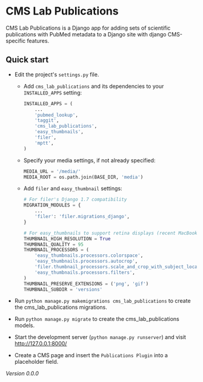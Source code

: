 # CMS Lab Publications

CMS Lab Publications is a Django app for adding sets of scientific publications with PubMed metadata to a Django site with django CMS-specific features.

<!-- Detailed documentation is in the "docs" directory. -->

## Quick start

- Edit the project's `settings.py` file.

    - Add `cms_lab_publications` and its dependencies to your `INSTALLED_APPS` setting:

        ```python
        INSTALLED_APPS = (
            ...
            'pubmed_lookup',
            'taggit',
            'cms_lab_publications',
            'easy_thumbnails',
            'filer',
            'mptt',
        )
        ```

    - Specify your media settings, if not already specified:

        ```python
        MEDIA_URL = '/media/'
        MEDIA_ROOT = os.path.join(BASE_DIR, 'media')
        ```

    - Add `filer` and `easy_thumbnail` settings: 

        ```python
        # For filer's Django 1.7 compatibility
        MIGRATION_MODULES = {
            ...
            'filer': 'filer.migrations_django',
        }

        # For easy_thumbnails to support retina displays (recent MacBooks, iOS)
        THUMBNAIL_HIGH_RESOLUTION = True
        THUMBNAIL_QUALITY = 95
        THUMBNAIL_PROCESSORS = (
            'easy_thumbnails.processors.colorspace',
            'easy_thumbnails.processors.autocrop',
            'filer.thumbnail_processors.scale_and_crop_with_subject_location',
            'easy_thumbnails.processors.filters',
        )
        THUMBNAIL_PRESERVE_EXTENSIONS = ('png', 'gif')
        THUMBNAIL_SUBDIR = 'versions'
        ```

- Run `python manage.py makemigrations cms_lab_publications` to create the cms_lab_publications migrations.

- Run `python manage.py migrate` to create the cms_lab_publications models.

- Start the development server (`python manage.py runserver`) and visit http://127.0.0.1:8000/

- Create a CMS page and insert the `Publications Plugin` into a placeholder field.

*Version 0.0.0*
